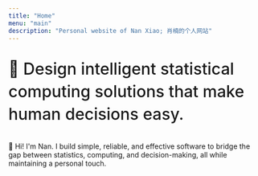 ```yaml
---
title: "Home"
menu: "main"
description: "Personal website of Nan Xiao; 肖楠的个人网站"
---
```


<p class="tagline">
🎯 Design intelligent statistical computing solutions
that make human decisions easy.
</p>

👋 Hi! I'm Nan. I build simple, reliable, and effective software
to bridge the gap between statistics, computing, and decision-making,
all while maintaining a personal touch.

<style>
.landing {
    font-family: var(--tw-prose-font-serif);
    font-weight: 400;
    font-size: 1.5rem;
}

.tagline {
    font-family: var(--tw-prose-font-sans-serif);
    font-weight: 550;
    font-size: 32px;
    color: var(--tw-prose-headings);
    line-height: 1.4;
}

@media (max-width: 767.98px) {
    .tagline {
        font-size: 22px;
    }
}
</style>
